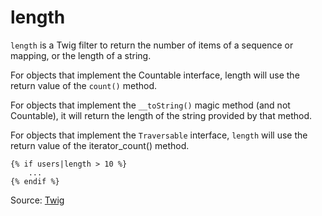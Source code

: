 # length

`length` is a Twig filter to return the number of items of a sequence or mapping, or the length of a string.

For objects that implement the Countable interface, length will use the return value of the `count()` method.

For objects that implement the `__toString()` magic method (and not Countable), it will return the length of the string provided by that method.

For objects that implement the `Traversable` interface, `length` will use the return value of the iterator_count() method.

```twig
{% if users|length > 10 %}
    ...
{% endif %}
```

Source: [Twig](https://twig.symfony.com/length)